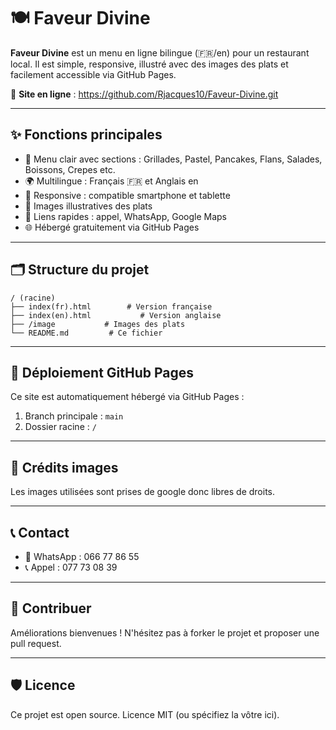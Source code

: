 # 🍽️ Faveur Divine

**Faveur Divine** est un menu en ligne bilingue (🇫🇷/en) pour un restaurant local. Il est simple, responsive, illustré avec des images des plats et facilement accessible via GitHub Pages.

🔗 **Site en ligne** : https://github.com/Rjacques10/Faveur-Divine.git

---

## ✨ Fonctions principales

- 🧾 Menu clair avec sections : Grillades, Pastel, Pancakes, Flans, Salades, Boissons, Crepes etc.
- 🌍 Multilingue : Français 🇫🇷 et Anglais en
- 📱 Responsive : compatible smartphone et tablette
- 📸 Images illustratives des plats
- 🔗 Liens rapides : appel, WhatsApp, Google Maps
- 🌐 Hébergé gratuitement via GitHub Pages

---

## 🗂️ Structure du projet

```
/ (racine)
├── index(fr).html        # Version française
├── index(en).html           # Version anglaise
├── /image           # Images des plats
└── README.md         # Ce fichier
```

---

## 🚀 Déploiement GitHub Pages

Ce site est automatiquement hébergé via GitHub Pages :

1. Branch principale : `main`
2. Dossier racine : `/`

---

## 📸 Crédits images

Les images utilisées sont prises de google donc libres de droits.

---

## 📞 Contact

- 📍 WhatsApp : 066 77 86 55
- 📞 Appel : 077 73 08 39

---

## 🙌 Contribuer

Améliorations bienvenues ! N'hésitez pas à forker le projet et proposer une pull request.

---

## 🛡️ Licence

Ce projet est open source. Licence MIT (ou spécifiez la vôtre ici).
